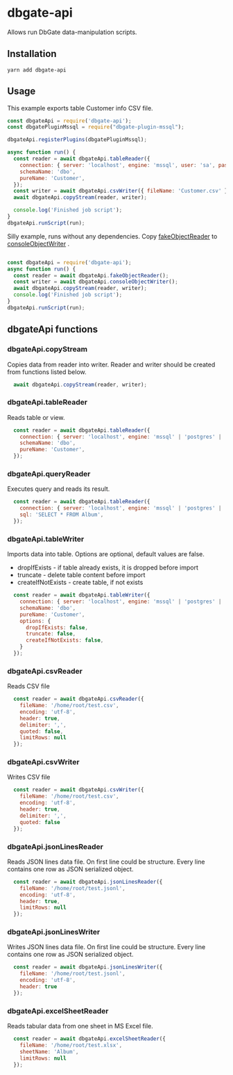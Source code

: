 # dbgate-api

Allows run DbGate data-manipulation scripts.

## Installation

    yarn add dbgate-api

## Usage

This example exports table Customer info CSV file.

```javascript
const dbgateApi = require('dbgate-api');
const dbgatePluginMssql = require("dbgate-plugin-mssql");

dbgateApi.registerPlugins(dbgatePluginMssql);

async function run() {
  const reader = await dbgateApi.tableReader({
    connection: { server: 'localhost', engine: 'mssql', user: 'sa', password: 'xxxx', database: 'Chinook' },
    schemaName: 'dbo',
    pureName: 'Customer',
  });
  const writer = await dbgateApi.csvWriter({ fileName: 'Customer.csv' });
  await dbgateApi.copyStream(reader, writer);

  console.log('Finished job script');
}
dbgateApi.runScript(run);

```

Silly example, runs without any dependencies. Copy [fakeObjectReader](https://github.com/dbshell/dbgate/blob/master/packages/api/src/shell/fakeObjectReader.js) to [consoleObjectWriter](https://github.com/dbshell/dbgate/blob/master/packages/api/src/shell/consoleObjectWriter.js) .

```javascript

const dbgateApi = require('dbgate-api');
async function run() {
  const reader = await dbgateApi.fakeObjectReader();
  const writer = await dbgateApi.consoleObjectWriter();
  await dbgateApi.copyStream(reader, writer);
  console.log('Finished job script');
}
dbgateApi.runScript(run);

```

## dbgateApi functions

### dbgateApi.copyStream
Copies data from reader into writer. Reader and writer should be created from functions listed below.
```js
  await dbgateApi.copyStream(reader, writer);
```

### dbgateApi.tableReader
Reads table or view.
```js
  const reader = await dbgateApi.tableReader({
    connection: { server: 'localhost', engine: 'mssql' | 'postgres' | 'mysql', user: 'root', password: 'xxxx', database: 'DB_NAME' },
    schemaName: 'dbo',
    pureName: 'Customer',
  });
```

### dbgateApi.queryReader
Executes query and reads its result.
```js
  const reader = await dbgateApi.tableReader({
    connection: { server: 'localhost', engine: 'mssql' | 'postgres' | 'mysql', user: 'root', password: 'xxxx', database: 'DB_NAME' },
    sql: 'SELECT * FROM Album',
  });
```

### dbgateApi.tableWriter
Imports data into table. Options are optional, default values are false.
- dropIfExists - if table already exists, it is dropped before import
- truncate - delete table content before import
- createIfNotExists - create table, if not exists
```js
  const reader = await dbgateApi.tableWriter({
    connection: { server: 'localhost', engine: 'mssql' | 'postgres' | 'mysql', user: 'root', password: 'xxxx', database: 'DB_NAME' },
    schemaName: 'dbo',
    pureName: 'Customer',
    options: {
      dropIfExists: false,
      truncate: false,
      createIfNotExists: false,
    }
  });
```

### dbgateApi.csvReader
Reads CSV file
```js
  const reader = await dbgateApi.csvReader({
    fileName: '/home/root/test.csv',
    encoding: 'utf-8',
    header: true,
    delimiter: ',',
    quoted: false,
    limitRows: null
  });
```

### dbgateApi.csvWriter
Writes CSV file
```js
  const reader = await dbgateApi.csvWriter({
    fileName: '/home/root/test.csv',
    encoding: 'utf-8',
    header: true,
    delimiter: ',',
    quoted: false
  });
```

### dbgateApi.jsonLinesReader
Reads JSON lines data file. On first line could be structure. Every line contains one row as JSON serialized object.
```js
  const reader = await dbgateApi.jsonLinesReader({
    fileName: '/home/root/test.jsonl',
    encoding: 'utf-8',
    header: true,
    limitRows: null
  });
```

### dbgateApi.jsonLinesWriter
Writes JSON lines data file. On first line could be structure. Every line contains one row as JSON serialized object.
```js
  const reader = await dbgateApi.jsonLinesWriter({
    fileName: '/home/root/test.jsonl',
    encoding: 'utf-8',
    header: true
  });
```

### dbgateApi.excelSheetReader
Reads tabular data from one sheet in MS Excel file.
```js
  const reader = await dbgateApi.excelSheetReader({
    fileName: '/home/root/test.xlsx',
    sheetName: 'Album',
    limitRows: null
  });
```

